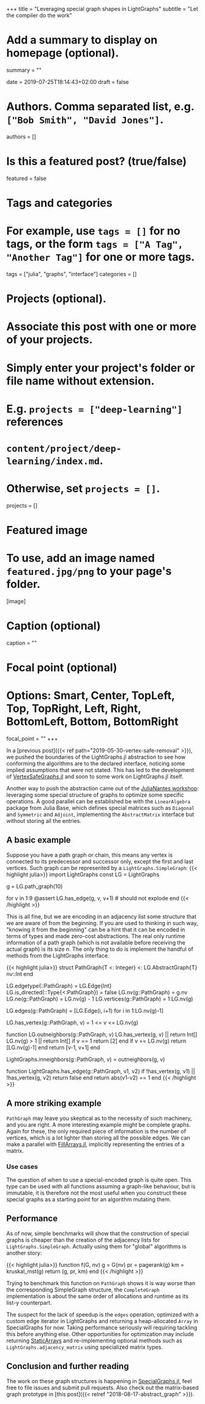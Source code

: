 +++
title = "Leveraging special graph shapes in LightGraphs"
subtitle = "Let the compiler do the work"

# Add a summary to display on homepage (optional).
summary = ""

date = 2019-07-25T18:14:43+02:00
draft = false

# Authors. Comma separated list, e.g. `["Bob Smith", "David Jones"]`.
authors = []

# Is this a featured post? (true/false)
featured = false

# Tags and categories
# For example, use `tags = []` for no tags, or the form `tags = ["A Tag", "Another Tag"]` for one or more tags.
tags = ["julia", "graphs", "interface"]
categories = []

# Projects (optional).
#   Associate this post with one or more of your projects.
#   Simply enter your project's folder or file name without extension.
#   E.g. `projects = ["deep-learning"]` references
#   `content/project/deep-learning/index.md`.
#   Otherwise, set `projects = []`.
projects = []

# Featured image
# To use, add an image named `featured.jpg/png` to your page's folder.
[image]
  # Caption (optional)
  caption = ""

  # Focal point (optional)
  # Options: Smart, Center, TopLeft, Top, TopRight, Left, Right, BottomLeft, Bottom, BottomRight
  focal_point = ""
+++

In a [previous post]({{< ref path="2019-05-30-vertex-safe-removal" >}}), we
pushed the boundaries of the LightGraphs.jl abstraction to see how conforming the
algorithms are to the declared interface, noticing some implied assumptions
that were not stated. This has led to the development of
[VertexSafeGraphs.jl](https://github.com/matbesancon/VertexSafeGraphs.jl) and
soon to some work on LightGraphs.jl itself.

Another way to push the abstraction came out of the
[JuliaNantes workshop](https://matbesancon.xyz/slides/JuliaNantes/Graphs):
leveraging some special structure of graphs to optimize some specific operations.
A good parallel can be established be with the `LinearAlgebra` package from
Julia Base, which defines special matrices such as `Diagonal` and `Symmetric`
and `Adjoint`, implementing the `AbstractMatrix` interface but without storing
all the entries.

## A basic example

Suppose you have a path graph or chain, this means any vertex is connected to
its predecessor and successor only, except the first and last vertices.
Such graph can be represented by a `LightGraphs.SimpleGraph`:
{{< highlight julia>}}
import LightGraphs
const LG = LightGraphs

g = LG.path_graph(10)

for v in 1:9
    @assert LG.has_edge(g, v, v+1) # should not explode
end
{{< /highlight >}}

This is all fine, but we are encoding in an adjacency list some structure that
we are aware of from the beginning. If you are used to thinking in such way,
"knowing it from the beginning" can be a hint that it can be encoded in terms
of types and made zero-cost abstractions. The real only runtime information of
a path graph (which is not available before receiving the actual graph) is its
size $n$. The only thing to do is implement the handful of methods from the
LightGraphs interface.

{{< highlight julia>}}
struct PathGraph{T <: Integer} <: LG.AbstractGraph{T}
    nv::Int
end

LG.edgetype(::PathGraph) = LG.Edge{Int}
LG.is_directed(::Type{<:PathGraph}) = false
LG.nv(g::PathGraph) = g.nv
LG.ne(g::PathGraph) = LG.nv(g) - 1
LG.vertices(g::PathGraph) = 1:LG.nv(g)

LG.edges(g::PathGraph) = [LG.Edge(i, i+1) for i in 1:LG.nv(g)-1]

LG.has_vertex(g::PathGraph, v) = 1 <= v <= LG.nv(g)

function LG.outneighbors(g::PathGraph, v)
    LG.has_vertex(g, v) || return Int[]
    LG.nv(g) > 1 || return Int[]
    if v == 1
        return [2]
    end
    if v == LG.nv(g)
        return [LG.nv(g)-1]
    end
    return [v-1, v+1]
end

LightGraphs.inneighbors(g::PathGraph, v) = outneighbors(g, v)

function LightGraphs.has_edge(g::PathGraph, v1, v2)
    if !has_vertex(g, v1) || !has_vertex(g, v2)
        return false
    end
    return abs(v1-v2) == 1
end
{{< /highlight >}}

## A more striking example

`PathGraph` may leave you skeptical as to the necessity of such machinery, and
you are right. A more interesting example might be complete graphs. Again for
these, the only required piece of information is the number of vertices,
which is a lot lighter than storing all the possible edges. We can make a
parallel with [FillArrays.jl](https://github.com/JuliaArrays/FillArrays.jl),
implicitly representing the entries of a matrix.

### Use cases

The question of when to use a special-encoded graph is quite open.
This type can be used with all functions assuming a graph-like behaviour, but
is immutable, it is therefore not the most useful when you construct these
special graphs as a starting point for an algorithm mutating them.

## Performance

As of now, simple benchmarks will show that the construction of special graphs
is cheaper than the creation of the adjacency lists for `LightGraphs.SimpleGraph`.
Actually using them for "global" algorithms is another story:

{{< highlight julia>}}
function f(G, nv)
    g = G(nv)
    pr = pagerank(g)
    km = kruskal_mst(g)
    return (g, pr, km)
end
{{< /highlight >}}

Trying to benchmark this function on `PathGraph` shows it is way worse than
the corresponding SimpleGraph structure, the `CompleteGraph` implementation is
about the same order of allocations and runtime as its list-y counterpart.

The suspect for the lack of speedup is the `edges` operation, optimized with a custom edge
iterator in LightGraphs and returning a heap-allocated `Array` in SpecialGraphs
for now. Taking performance seriously will requiring tackling this before
anything else. Other opportunities for optimization may include returning
[StaticArrays](https://github.com/JuliaArrays/StaticArrays.jl/) and
re-implementing optional methods such as `LightGraphs.adjacency_matrix`
using specialized matrix types.

## Conclusion and further reading

The work on these graph structures is happening in
[SpecialGraphs.jl](https://github.com/JuliaGraphs/SpecialGraphs.jl), feel free
to file issues and submit pull requests. Also check out the matrix-based
graph prototype in [this post]({{< relref "2018-08-17-abstract_graph" >}}).
